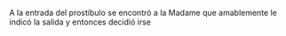 A la entrada del prostíbulo se encontró a la Madame que amablemente le indicó la salida y entonces decidió irse